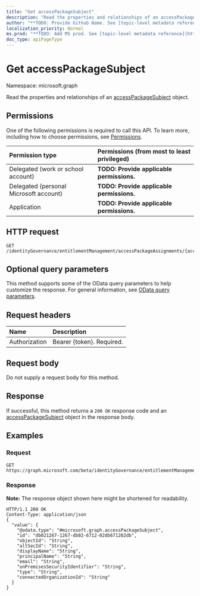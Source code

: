 ```yaml
---
title: "Get accessPackageSubject"
description: "Read the properties and relationships of an accessPackageSubject object."
author: "**TODO: Provide Github Name. See [topic-level metadata reference](https://msgo.azurewebsites.net/add/document/guidelines/metadata.html#topic-level-metadata)**"
localization_priority: Normal
ms.prod: "**TODO: Add MS prod. See [topic-level metadata reference](https://msgo.azurewebsites.net/add/document/guidelines/metadata.html#topic-level-metadata)**"
doc_type: apiPageType
---
```


# Get accessPackageSubject
Namespace: microsoft.graph

Read the properties and relationships of an [accessPackageSubject](../resources/accesspackagesubject.md) object.

## Permissions
One of the following permissions is required to call this API. To learn more, including how to choose permissions, see [Permissions](/concepts/permissions-reference.md).

|Permission type|Permissions (from most to least privileged)|
|:---|:---|
|Delegated (work or school account)|**TODO: Provide applicable permissions.**|
|Delegated (personal Microsoft account)|**TODO: Provide applicable permissions.**|
|Application|**TODO: Provide applicable permissions.**|

## HTTP request

<!-- {
  "blockType": "ignored"
}
-->
``` http
GET /identityGovernance/entitlementManagement/accessPackageAssignments/{accessPackageAssignmentId}/accessPackageAssignmentResourceRoles/{accessPackageAssignmentResourceRoleId}/accessPackageSubject
```

## Optional query parameters
This method supports some of the OData query parameters to help customize the response. For general information, see [OData query parameters](/graph/query-parameters).

## Request headers
|Name|Description|
|:---|:---|
|Authorization|Bearer {token}. Required.|

## Request body
Do not supply a request body for this method.

## Response

If successful, this method returns a `200 OK` response code and an [accessPackageSubject](../resources/accesspackagesubject.md) object in the response body.

## Examples

### Request
<!-- {
  "blockType": "request",
  "name": "get_accesspackagesubject"
}
-->
``` http
GET https://graph.microsoft.com/beta/identityGovernance/entitlementManagement/accessPackageAssignments/{accessPackageAssignmentId}/accessPackageAssignmentResourceRoles/{accessPackageAssignmentResourceRoleId}/accessPackageSubject
```


### Response
**Note:** The response object shown here might be shortened for readability.
<!-- {
  "blockType": "response",
  "truncated": true,
  "@odata.type": "microsoft.graph.accessPackageSubject"
}
-->
``` http
HTTP/1.1 200 OK
Content-Type: application/json
{
  "value": {
    "@odata.type": "#microsoft.graph.accessPackageSubject",
    "id": "db021267-1267-db02-6712-02db671202db",
    "objectId": "String",
    "altSecId": "String",
    "displayName": "String",
    "principalName": "String",
    "email": "String",
    "onPremisesSecurityIdentifier": "String",
    "type": "String",
    "connectedOrganizationId": "String"
  }
}
```

